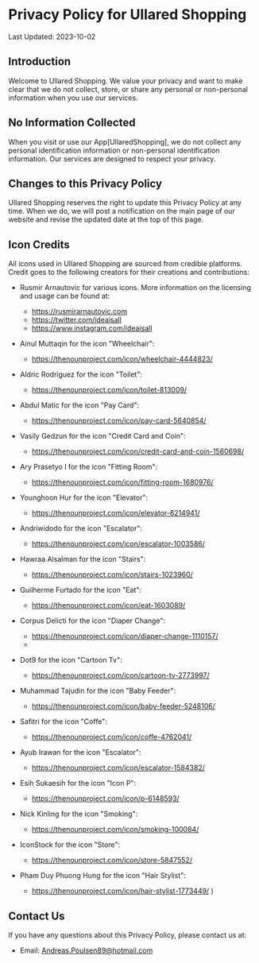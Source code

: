 # Privacy Policy for Ullared Shopping

Last Updated: 2023-10-02

## Introduction

Welcome to Ullared Shopping. We value your privacy and want to make clear that we do not collect, store, or share any personal or non-personal information when you use our services.

## No Information Collected

When you visit or use our App[UllaredShopping], we do not collect any personal identification information or non-personal identification information. Our services are designed to respect your privacy.

## Changes to this Privacy Policy

Ullared Shopping reserves the right to update this Privacy Policy at any time. When we do, we will post a notification on the main page of our website and revise the updated date at the top of this page.

## Icon Credits

All icons used in Ullared Shopping are sourced from credible platforms. Credit goes to the following creators for their creations and contributions:

- Rusmir Arnautovic for various icons. More information on the licensing and usage can be found at:
    - https://rusmirarnautovic.com
    - https://twitter.com/ideaisall
    - https://www.instagram.com/ideaisall

- Ainul Muttaqin for the icon "Wheelchair":
    - https://thenounproject.com/icon/wheelchair-4444823/

- Aldric Rodríguez for the icon "Toilet":
    - https://thenounproject.com/icon/toilet-813009/

- Abdul Matic for the icon "Pay Card":
    - https://thenounproject.com/icon/pay-card-5640854/

- Vasily Gedzun for the icon "Credit Card and Coin":
    - https://thenounproject.com/icon/credit-card-and-coin-1560698/

- Ary Prasetyo I for the icon "Fitting Room":
    - https://thenounproject.com/icon/fitting-room-1680976/

- Younghoon Hur for the icon "Elevator":
    - https://thenounproject.com/icon/elevator-6214941/

- Andriwidodo for the icon "Escalator":
    - https://thenounproject.com/icon/escalator-1003586/

- Hawraa Alsalman for the icon "Stairs":
    - https://thenounproject.com/icon/stairs-1023960/

- Guilherme Furtado for the icon "Eat":
    - https://thenounproject.com/icon/eat-1603089/

- Corpus Delicti for the icon "Diaper Change":
    - https://thenounproject.com/icon/diaper-change-1110157/
    - 
- Dot9 for the icon "Cartoon Tv":
    - https://thenounproject.com/icon/cartoon-tv-2773997/

- Muhammad Tajudin for the icon "Baby Feeder":
    - https://thenounproject.com/icon/baby-feeder-5248106/

- Safitri for the icon "Coffe":
    - https://thenounproject.com/icon/coffe-4762041/

- Ayub Irawan for the icon "Escalator":
    - https://thenounproject.com/icon/escalator-1584382/

- Esih Sukaesih for the icon "Icon P":
    - https://thenounproject.com/icon/p-6148593/

- Nick Kinling for the icon "Smoking":
    - https://thenounproject.com/icon/smoking-100084/

- IconStock for the icon "Store":
    - https://thenounproject.com/icon/store-5847552/

- Pham Duy Phuong Hung for the icon "Hair Stylist":
    - https://thenounproject.com/icon/hair-stylist-1773449/
)


## Contact Us

If you have any questions about this Privacy Policy, please contact us at:

- Email: Andreas.Poulsen89@hotmail.com
